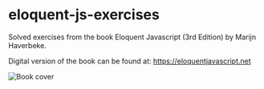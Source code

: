 # eloquent-js-exercises
Solved exercises from the book Eloquent Javascript (3rd Edition) by Marijn Haverbeke.

Digital version of the book can be found at: https://eloquentjavascript.net

![Book cover](https://eloquentjavascript.net/img/cover.jpg)

